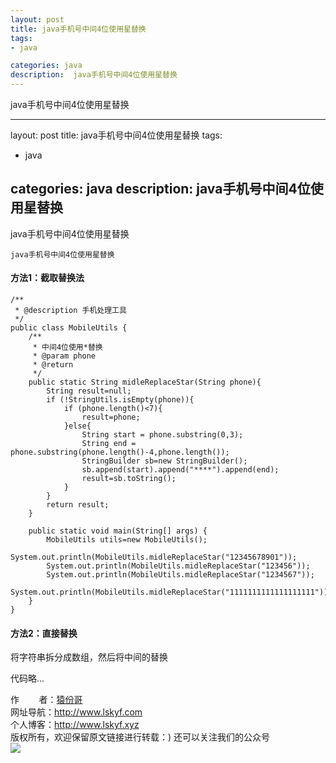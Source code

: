 ```yaml
---
layout: post
title: java手机号中间4位使用星替换
tags:
- java

categories: java
description:  java手机号中间4位使用星替换
---
```

java手机号中间4位使用星替换
<!-- more -->

---
layout: post
title: java手机号中间4位使用星替换
tags:
- java


categories: java
description:  java手机号中间4位使用星替换
---
java手机号中间4位使用星替换
<!-- more -->
	java手机号中间4位使用星替换
#### 方法1：截取替换法 ####

```
/**
 * @description 手机处理工具
 */
public class MobileUtils {
    /**
     * 中间4位使用*替换
     * @param phone
     * @return
     */
    public static String midleReplaceStar(String phone){
        String result=null;
        if (!StringUtils.isEmpty(phone)){
            if (phone.length()<7){
                result=phone;
            }else{
                String start = phone.substring(0,3);
                String end = phone.substring(phone.length()-4,phone.length());
                StringBuilder sb=new StringBuilder();
                sb.append(start).append("****").append(end);
                result=sb.toString();
            }
        }
        return result;
    }

    public static void main(String[] args) {
        MobileUtils utils=new MobileUtils();
        System.out.println(MobileUtils.midleReplaceStar("12345678901"));
        System.out.println(MobileUtils.midleReplaceStar("123456"));
        System.out.println(MobileUtils.midleReplaceStar("1234567"));
        System.out.println(MobileUtils.midleReplaceStar("1111111111111111111"));
    }
}
```
#### 方法2：直接替换 ####

将字符串拆分成数组，然后将中间的替换

代码略...

作&nbsp;&nbsp;&nbsp;&nbsp;&nbsp;&nbsp;&nbsp;&nbsp;者：<a href="#">猿份哥</a> <br>
网址导航：<a href="http://www.lskyf.com" target="_blank">http://www.lskyf.com</a> <br>
个人博客：<a href="http://www.lskyf.xyz" target="_blank">http://www.lskyf.xyz</a> <br>
版权所有，欢迎保留原文链接进行转载：)
还可以关注我们的公众号<br>
<img src="{{ site.assets }}/images/gongzonghao/天空唯美.jpg"/>
